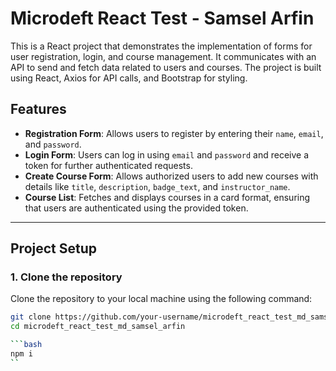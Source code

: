 # Microdeft React Test - Samsel Arfin

This is a React project that demonstrates the implementation of forms for user registration, login, and course management. It communicates with an API to send and fetch data related to users and courses. The project is built using React, Axios for API calls, and Bootstrap for styling.

## Features

- **Registration Form**: Allows users to register by entering their `name`, `email`, and `password`.
- **Login Form**: Users can log in using `email` and `password` and receive a token for further authenticated requests.
- **Create Course Form**: Allows authorized users to add new courses with details like `title`, `description`, `badge_text`, and `instructor_name`.
- **Course List**: Fetches and displays courses in a card format, ensuring that users are authenticated using the provided token.

---

## Project Setup

### 1. Clone the repository

Clone the repository to your local machine using the following command:

```bash
git clone https://github.com/your-username/microdeft_react_test_md_samsel_arfin.git
cd microdeft_react_test_md_samsel_arfin

```bash
npm i
``
